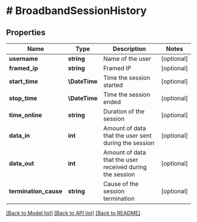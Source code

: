 # # BroadbandSessionHistory

## Properties

Name | Type | Description | Notes
------------ | ------------- | ------------- | -------------
**username** | **string** | Name of the user | [optional]
**framed_ip** | **string** | Framed IP | [optional]
**start_time** | **\DateTime** | Time the session started | [optional]
**stop_time** | **\DateTime** | Time the session ended | [optional]
**time_online** | **string** | Duration of the session | [optional]
**data_in** | **int** | Amount of data that the user sent during the session | [optional]
**data_out** | **int** | Amount of data that the user received during the session | [optional]
**termination_cause** | **string** | Cause of the session termination | [optional]

[[Back to Model list]](../../README.md#models) [[Back to API list]](../../README.md#endpoints) [[Back to README]](../../README.md)
